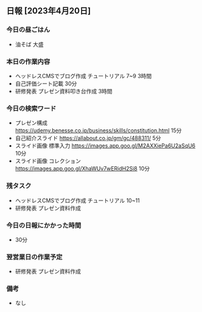 ## 日報 [2023年4月20日]

### 今日の昼ごはん

* 油そば 大盛

### 本日の作業内容

* ヘッドレスCMSでブログ作成 チュートリアル 7~9 3時間
* 自己評価シート記載 30分
* 研修発表 プレゼン資料叩き台作成 3時間
### 今日の検索ワード

* プレゼン構成 https://udemy.benesse.co.jp/business/skills/constitution.html 15分
* 自己紹介スライド https://allabout.co.jp/gm/gc/488311/ 5分
* スライド画像 標準入力 https://images.app.goo.gl/M2AXXiePa6U2aSqU6 10分
* スライド画像 コレクション https://images.app.goo.gl/XhaWUv7wERidH2Si8 10分
### 残タスク

* ヘッドレスCMSでブログ作成 チュートリアル 10~11
* 研修発表 プレゼン資料作成
### 今日の日報にかかった時間

* 30分
### 翌営業日の作業予定

* 研修発表 プレゼン資料作成
### 備考
* なし
